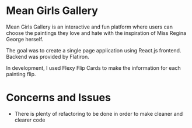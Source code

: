 # Mean Girls Gallery
Mean Girls Gallery is an interactive and fun platform where users can choose the paintings they love and hate with the inspiration of Miss Regina George herself.

The goal was to create a single page application using React.js frontend. Backend was provided by Flatiron.

In development, I used Flexy Flip Cards to make the information for each painting flip.

# Concerns and Issues
- There is plenty of refactoring to be done in order to make cleaner and clearer code


